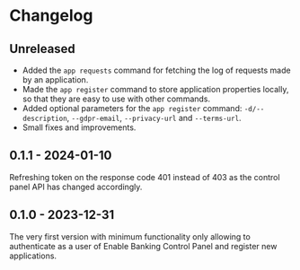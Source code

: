 # Changelog

## Unreleased

- Added the `app requests` command for fetching the log of requests made by an application.
- Made the `app register` command to store application properties locally, so that they are easy to
  use with other commands.
- Added optional parameters for the `app register` command: `-d/--description`, `--gdpr-email`,
  `--privacy-url` and `--terms-url`.
- Small fixes and improvements.

## 0.1.1 - 2024-01-10

Refreshing token on the response code 401 instead of 403 as the control panel API has changed
accordingly.

## 0.1.0 - 2023-12-31

The very first version with minimum functionality only allowing to authenticate as a user of Enable
Banking Control Panel and register new applications.
